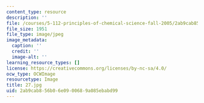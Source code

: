 ```yaml
---
content_type: resource
description: ''
file: /courses/5-112-principles-of-chemical-science-fall-2005/2ab9cab856b06e0900689a085ebabd99_27.jpg
file_size: 1951
file_type: image/jpeg
image_metadata:
  caption: ''
  credit: ''
  image-alt: ''
learning_resource_types: []
license: https://creativecommons.org/licenses/by-nc-sa/4.0/
ocw_type: OCWImage
resourcetype: Image
title: 27.jpg
uid: 2ab9cab8-56b0-6e09-0068-9a085ebabd99
---
```

